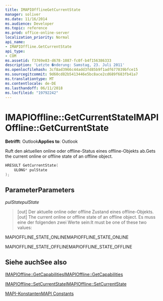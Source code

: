 ```yaml
---
title: IMAPIOfflineGetCurrentState
manager: soliver
ms.date: 11/16/2014
ms.audience: Developer
ms.topic: reference
ms.prod: office-online-server
localization_priority: Normal
api_name:
- IMAPIOffline.GetCurrentState
api_type:
- COM
ms.assetid: f3769e83-d678-1087-fc0f-b4f156386333
description: 'Letzte �nderung: Samstag, 23. Juli 2011'
ms.openlocfilehash: 3cf8ad3966c44add3fd85b9f1adf677039bfce15
ms.sourcegitcommit: 9d60cd82b5413446e5bc8ace2cd689f683fb41a7
ms.translationtype: MT
ms.contentlocale: de-DE
ms.lasthandoff: 06/11/2018
ms.locfileid: "19792242"
---
```

# <a name="imapiofflinegetcurrentstate"></a><span data-ttu-id="c0371-103">IMAPIOffline::GetCurrentState</span><span class="sxs-lookup"><span data-stu-id="c0371-103">IMAPIOffline::GetCurrentState</span></span>

  
  
<span data-ttu-id="c0371-104">**Betrifft**: Outlook</span><span class="sxs-lookup"><span data-stu-id="c0371-104">**Applies to**: Outlook</span></span> 
  
<span data-ttu-id="c0371-105">Ruft den aktuellen online oder offline-Status eines offline-Objekts ab.</span><span class="sxs-lookup"><span data-stu-id="c0371-105">Gets the current online or offline state of an offline object.</span></span>
  
```cpp
HRESULT GetCurrentState( 
    ULONG* pulState 
);
```

## <a name="parameters"></a><span data-ttu-id="c0371-106">Parameter</span><span class="sxs-lookup"><span data-stu-id="c0371-106">Parameters</span></span>

 <span data-ttu-id="c0371-107">_pulState_</span><span class="sxs-lookup"><span data-stu-id="c0371-107">_pulState_</span></span>
  
> <span data-ttu-id="c0371-108">[out] Der aktuelle online oder offline Zustand eines offline-Objekts.</span><span class="sxs-lookup"><span data-stu-id="c0371-108">[out] The current online or offline state of an offline object.</span></span> <span data-ttu-id="c0371-109">Es muss eine der folgenden zwei Werte sein:</span><span class="sxs-lookup"><span data-stu-id="c0371-109">It must be one of these two values:</span></span>
    
<span data-ttu-id="c0371-110">MAPIOFFLINE_STATE_ONLINE</span><span class="sxs-lookup"><span data-stu-id="c0371-110">MAPIOFFLINE_STATE_ONLINE</span></span>
  
> 
    
<span data-ttu-id="c0371-111">MAPIOFFLINE_STATE_OFFLINE</span><span class="sxs-lookup"><span data-stu-id="c0371-111">MAPIOFFLINE_STATE_OFFLINE</span></span>
  
> 
    
## <a name="see-also"></a><span data-ttu-id="c0371-112">Siehe auch</span><span class="sxs-lookup"><span data-stu-id="c0371-112">See also</span></span>



[<span data-ttu-id="c0371-113">IMAPIOffline::GetCapabilities</span><span class="sxs-lookup"><span data-stu-id="c0371-113">IMAPIOffline::GetCapabilities</span></span>](imapioffline-getcapabilities.md)
  
[<span data-ttu-id="c0371-114">IMAPIOffline::SetCurrentState</span><span class="sxs-lookup"><span data-stu-id="c0371-114">IMAPIOffline::SetCurrentState</span></span>](imapioffline-setcurrentstate.md)


[<span data-ttu-id="c0371-115">MAPI-Konstanten</span><span class="sxs-lookup"><span data-stu-id="c0371-115">MAPI Constants</span></span>](mapi-constants.md)

